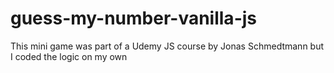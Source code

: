 # guess-my-number-vanilla-js

This mini game was part of a Udemy JS course by Jonas Schmedtmann but I coded the logic on my own
